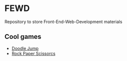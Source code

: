 # FEWD
 Repository to store Front-End-Web-Development materials

## Cool games
- [Doodle Jump](https://leosimetti.github.io/FEWD/HW1/Doodle%20Jump/)
- [Rock Paper Scissorcs](https://leosimetti.github.io/FEWD/HW1/Rock%20Paper%20Scissors/)
